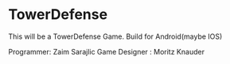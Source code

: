 # TowerDefense

This will be a TowerDefense Game.
Build for Android(maybe IOS)

Programmer: Zaim Sarajlic
Game Designer : Moritz Knauder
